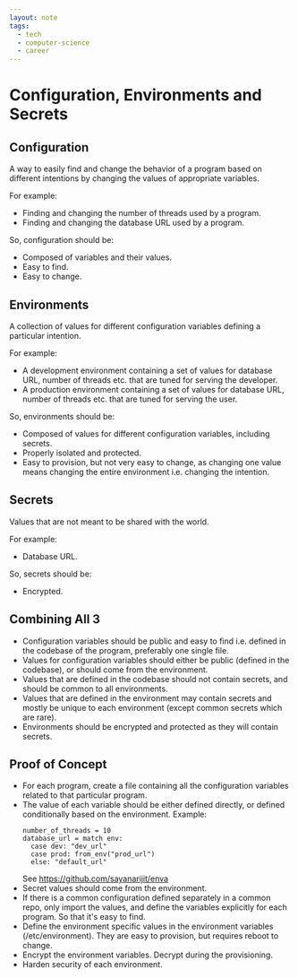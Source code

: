 ```yaml
---
layout: note
tags:
  - tech
  - computer-science
  - career
---
```


# Configuration, Environments and Secrets

## Configuration

A way to easily find and change the behavior of a program based on different intentions by changing the values of appropriate variables.

For example:

- Finding and changing the number of threads used by a program.
- Finding and changing the database URL used by a program.

So, configuration should be:

- Composed of variables and their values.
- Easy to find.
- Easy to change.

## Environments

A collection of values for different configuration variables defining a particular intention.

For example:

- A development environment containing a set of values for database URL, number of threads etc. that are tuned for serving the developer.
- A production environment containing a set of values for database URL, number of threads etc. that are tuned for serving the user.

So, environments should be:

- Composed of values for different configuration variables, including secrets.
- Properly isolated and protected.
- Easy to provision, but not very easy to change, as changing one value means changing the entire environment i.e. changing the intention.

## Secrets

Values that are not meant to be shared with the world.

For example:

- Database URL.

So, secrets should be:

- Encrypted.

## Combining All 3

- Configuration variables should be public and easy to find i.e. defined in the codebase of the program, preferably one single file.
- Values for configuration variables should either be public (defined in the codebase), or should come from the environment.
- Values that are defined in the codebase should not contain secrets, and should be common to all environments.
- Values that are defined in the environment may contain secrets and mostly be unique to each environment (except common secrets which are rare).
- Environments should be encrypted and protected as they will contain secrets.

## Proof of Concept

- For each program, create a file containing all the configuration variables related to that particular program.
- The value of each variable should be either defined directly, or defined conditionally based on the environment.
  Example:
  ```
  number_of_threads = 10
  database_url = match env:
    case dev: "dev_url"
    case prod: from_env("prod_url")
    else: "default_url"
  ```
  See https://github.com/sayanarijit/enva
- Secret values should come from the environment.
- If there is a common configuration defined separately in a common repo, only import the values, and define the variables explicitly for each program. So that it's easy to find.
- Define the environment specific values in the environment variables (/etc/environment). They are easy to provision, but requires reboot to change.
- Encrypt the environment variables. Decrypt during the provisioning.
- Harden security of each environment.
